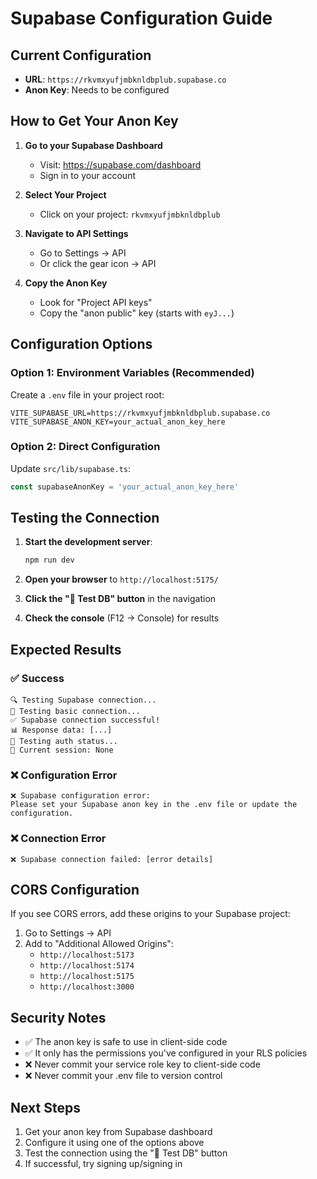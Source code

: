 # Supabase Configuration Guide

## Current Configuration
- **URL**: `https://rkvmxyufjmbknldbplub.supabase.co`
- **Anon Key**: Needs to be configured

## How to Get Your Anon Key

1. **Go to your Supabase Dashboard**
   - Visit: https://supabase.com/dashboard
   - Sign in to your account

2. **Select Your Project**
   - Click on your project: `rkvmxyufjmbknldbplub`

3. **Navigate to API Settings**
   - Go to Settings → API
   - Or click the gear icon → API

4. **Copy the Anon Key**
   - Look for "Project API keys"
   - Copy the "anon public" key (starts with `eyJ...`)

## Configuration Options

### Option 1: Environment Variables (Recommended)
Create a `.env` file in your project root:
```env
VITE_SUPABASE_URL=https://rkvmxyufjmbknldbplub.supabase.co
VITE_SUPABASE_ANON_KEY=your_actual_anon_key_here
```

### Option 2: Direct Configuration
Update `src/lib/supabase.ts`:
```typescript
const supabaseAnonKey = 'your_actual_anon_key_here'
```

## Testing the Connection

1. **Start the development server**:
   ```bash
   npm run dev
   ```

2. **Open your browser** to `http://localhost:5175/`

3. **Click the "🧪 Test DB" button** in the navigation

4. **Check the console** (F12 → Console) for results

## Expected Results

### ✅ Success
```
🔍 Testing Supabase connection...
📡 Testing basic connection...
✅ Supabase connection successful!
📊 Response data: [...]
🔐 Testing auth status...
👤 Current session: None
```

### ❌ Configuration Error
```
❌ Supabase configuration error:
Please set your Supabase anon key in the .env file or update the configuration.
```

### ❌ Connection Error
```
❌ Supabase connection failed: [error details]
```

## CORS Configuration

If you see CORS errors, add these origins to your Supabase project:
1. Go to Settings → API
2. Add to "Additional Allowed Origins":
   - `http://localhost:5173`
   - `http://localhost:5174`
   - `http://localhost:5175`
   - `http://localhost:3000`

## Security Notes

- ✅ The anon key is safe to use in client-side code
- ✅ It only has the permissions you've configured in your RLS policies
- ❌ Never commit your service role key to client-side code
- ❌ Never commit your .env file to version control

## Next Steps

1. Get your anon key from Supabase dashboard
2. Configure it using one of the options above
3. Test the connection using the "🧪 Test DB" button
4. If successful, try signing up/signing in 